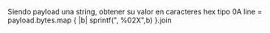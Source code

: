 Siendo payload una string, obtener su valor en caracteres hex tipo 0A
line = payload.bytes.map { |b| sprintf(", %02X",b) }.join

